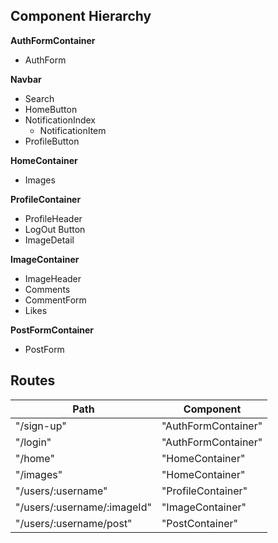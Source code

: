 ## Component Hierarchy

**AuthFormContainer**
* AuthForm

**Navbar**
* Search
* HomeButton
* NotificationIndex
  * NotificationItem
* ProfileButton

**HomeContainer**
* Images

**ProfileContainer**
* ProfileHeader
* LogOut Button
* ImageDetail

**ImageContainer**
* ImageHeader
* Comments
* CommentForm
* Likes

**PostFormContainer**
* PostForm

## Routes

| Path                        | Component           |
| --------------------------  | ------------------- |
| "/sign-up"                  | "AuthFormContainer" |
| "/login"                    | "AuthFormContainer" |
| "/home"                     | "HomeContainer"     |
| "/images"                   | "HomeContainer"     |
| "/users/:username"          | "ProfileContainer"  |
| "/users/:username/:imageId" | "ImageContainer"    |
| "/users/:username/post"     | "PostContainer"     |

